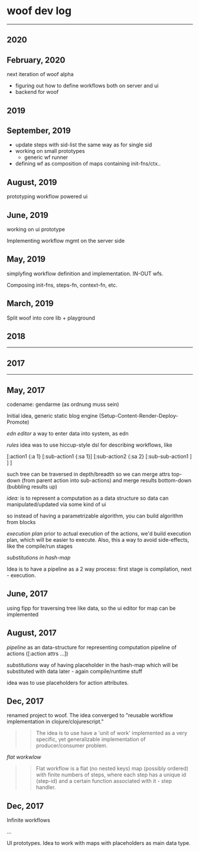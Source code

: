 # woof dev log

--- 
## 2020

## February, 2020

next iteration of woof alpha

* figuring out how to define workflows both on server and ui
* backend for woof  

## 2019

## September, 2019

* update steps with sid-list the same way as for single sid
* working on small prototypes
    - generic wf runner
* defining wf as composition of maps containing init-fns/ctx..


## August, 2019

prototyping workflow powered ui 

## June, 2019

working on ui prototype

Implementing workflow mgmt on the server side 

## May, 2019

simplyfing workflow definition and implementation.
IN-OUT wfs.

Composing init-fns, steps-fn, context-fn, etc.

## March, 2019
Split woof into core lib + playground


## 2018
--- 



## 2017
---



## May, 2017

codename: gendarme (as ordnung muss sein)

Initial idea, generic static blog engine (Setup-Content-Render-Deploy-Promote)

*edn editor*
a way to enter data into system, as edn

*rules*
idea was to use hiccup-style dsl for describing workflows, like

[:action1 {:a 1}
    [:sub-action1 {:sa 1}]
    [:sub-action2 {:sa 2}
        [:sub-sub-action1 ]
    ]
]

such tree can be traversed in depth/breadth so we can merge attrs top-down (from parent action into sub-actions) and merge results bottom-down (bubbling results up)

_idea:_ is to represent a computation as a data structure
so data can manipulated/updated via some kind of ui

so instead of having a parametrizable algorithm, you can build algorithm from blocks

*execution plan*
prior to actual execution of the actions, we'd build execution plan, which will be easier to execute.
Also, this a way to avoid side-effects, like the compile/run stages


*substitutions in hash-map*


Idea is to have a pipeline as a 2 way process: 
first stage is compilation, next - execution.


## June, 2017

using fipp for traversing tree like data, so the ui editor for map can be implemented


## August, 2017

*pipeline* 
as an data-structure for representing computation
pipeline of actions ([:action attrs ...])

*substitutions*
way of having placeholder in the hash-map which will be substituted with data later - again compile/runtime stuff

idea was to use placeholders for action attributes.


## Dec, 2017 

renamed project to woof.
The idea converged to "reusable workflow implementation in clojure/clojurescript."

>> The idea is to use have a 'unit of work' implemented as a very specific, yet generalizable implementation of producer/consumer problem.

*flat workwlow*

>> Flat workflow is a flat (no nested keys) map (possibly ordered) with finite numbers of steps, where each step has a unique id (step-id) and a certain function associated with it - step handler.


## Dec, 2017

Infinite workflows

...


UI prototypes.
Idea to work with maps with placeholders as main data type. 



